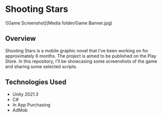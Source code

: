 # Shooting Stars

![Game Screenshot](Media folder/Game Banner.jpg)

## Overview
Shooting Stars is a mobile graphic novel that I've been working on for approximately 6 months. The project is aimed to be published on the Play Store. In this repository, I'll be showcasing some screenshots of the game and sharing some selected scripts.

## Technologies Used
- Unity 2021.3
- C#
- In App Purchasing
- AdMob